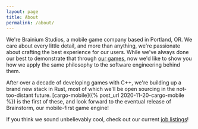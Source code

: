 ```yaml
---
layout: page
title: About
permalink: /about/
---
```


We're Brainium Studios, a mobile game company based in Portland, OR. We care about every little detail, and more than anything, we're passionate about crafting the best experience for our users. While we've always done our best to demonstrate that through [our games](http://www.brainiumstudios.com/site/index.html#games), now we'd like to show you how we apply the same philosophy to the software engineering behind them.

After over a decade of developing games with C++, we're building up a brand new stack in Rust, most of which we'll be open sourcing in the not-too-distant future. [cargo-mobile]({% post_url 2020-11-20-cargo-mobile %}) is the first of these, and look forward to the eventual release of Brainstorm, our mobile-first game engine!

If you think we sound unbelievably cool, check out our current [job listings](http://www.brainiumstudios.com/site/careers.html)!
